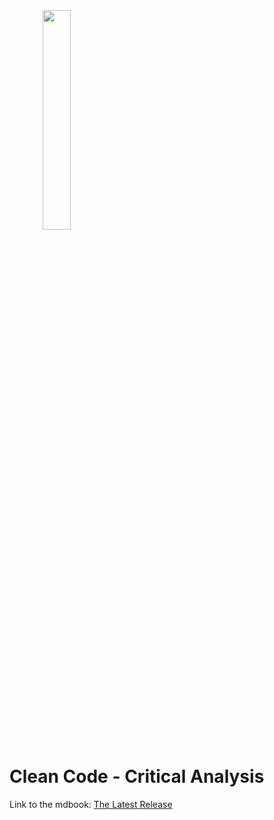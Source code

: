 
<img src="https://github.com/user-attachments/assets/f5e00626-2e48-4913-9091-993707779a04" style="width:30%; text-align: center" />

# Clean Code - Critical Analysis

Link to the mdbook: [The Latest Release](https://bugzmanov.github.io/cleancode-critique/index.html)
